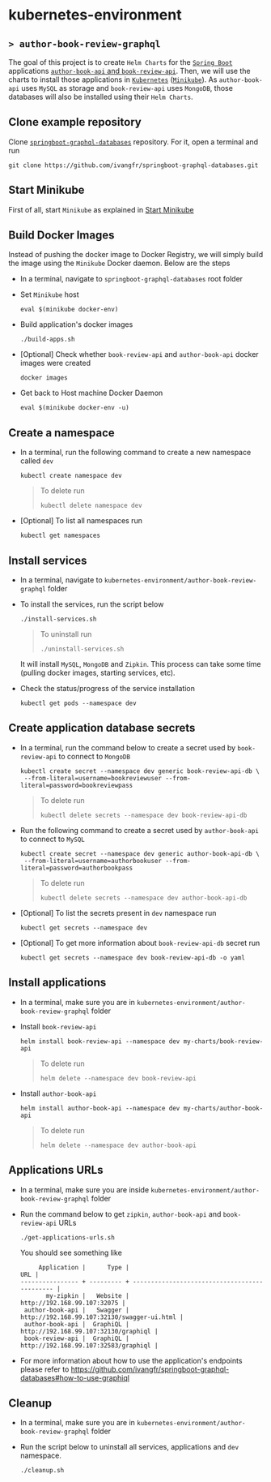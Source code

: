 # kubernetes-environment
## `> author-book-review-graphql`

The goal of this project is to create `Helm Charts` for the [`Spring Boot`](https://docs.spring.io/spring-boot/docs/current/reference/htmlsingle/) applications [`author-book-api` and `book-review-api`](https://github.com/ivangfr/springboot-graphql-databases). Then, we will use the charts to install those applications in [`Kubernetes`](https://kubernetes.io) ([`Minikube`](https://kubernetes.io/docs/getting-started-guides/minikube)). As `author-book-api` uses `MySQL` as storage and `book-review-api` uses `MongoDB`, those databases will also be installed using their `Helm Charts`.

## Clone example repository

Clone [`springboot-graphql-databases`](https://github.com/ivangfr/springboot-graphql-databases) repository. For it, open a terminal and run
```
git clone https://github.com/ivangfr/springboot-graphql-databases.git
```

## Start Minikube

First of all, start `Minikube` as explained in [Start Minikube](https://github.com/ivangfr/kubernetes-environment#start-minikube)

## Build Docker Images

Instead of pushing the docker image to Docker Registry, we will simply build the image using the `Minikube` Docker daemon. Below are the steps

- In a terminal, navigate to `springboot-graphql-databases` root folder

- Set `Minikube` host
  ```
  eval $(minikube docker-env)
  ```

- Build application's docker images
  ```
  ./build-apps.sh
  ```

- \[Optional\] Check whether `book-review-api` and `author-book-api` docker images were created
  ```
  docker images
  ```

- Get back to Host machine Docker Daemon   
  ```
  eval $(minikube docker-env -u)
  ```

## Create a namespace

- In a terminal, run the following command to create a new namespace called `dev`
  ```
  kubectl create namespace dev
  ```
  > To delete run
  > ```
  > kubectl delete namespace dev
  > ```

- \[Optional\] To list all namespaces run
  ```
  kubectl get namespaces
  ```

## Install services

- In a terminal, navigate to `kubernetes-environment/author-book-review-graphql` folder

- To install the services, run the script below
  ```
  ./install-services.sh
  ```
  > To uninstall run
  > ```
  > ./uninstall-services.sh
  > ```

  It will install `MySQL`, `MongoDB` and `Zipkin`. This process can take some time (pulling docker images, starting services, etc).
  
- Check the status/progress of the service installation
  ```
  kubectl get pods --namespace dev
  ```

## Create application database secrets

- In a terminal, run the command below to create a secret used by `book-review-api` to connect to `MongoDB`
  ```
  kubectl create secret --namespace dev generic book-review-api-db \
   --from-literal=username=bookreviewuser --from-literal=password=bookreviewpass
  ```
  > To delete run
  > ```
  > kubectl delete secrets --namespace dev book-review-api-db
  > ```

- Run the following command to create a secret used by `author-book-api` to connect to `MySQL`
  ```
  kubectl create secret --namespace dev generic author-book-api-db \
   --from-literal=username=authorbookuser --from-literal=password=authorbookpass
  ```
  > To delete run
  > ```
  > kubectl delete secrets --namespace dev author-book-api-db
  > ```

- \[Optional\] To list the secrets present in `dev` namespace run
  ```
  kubectl get secrets --namespace dev
  ```

- \[Optional\] To get more information about `book-review-api-db` secret run
  ```
  kubectl get secrets --namespace dev book-review-api-db -o yaml
  ```

## Install applications

- In a terminal, make sure you are in `kubernetes-environment/author-book-review-graphql` folder

- Install `book-review-api`
  ```
  helm install book-review-api --namespace dev my-charts/book-review-api
  ```
  > To delete run
  > ```
  > helm delete --namespace dev book-review-api
  > ```

- Install `author-book-api`
  ```
  helm install author-book-api --namespace dev my-charts/author-book-api
  ```
  > To delete run
  > ```
  > helm delete --namespace dev author-book-api
  > ```

## Applications URLs

- In a terminal, make sure you are inside `kubernetes-environment/author-book-review-graphql` folder

- Run the command below to get `zipkin`, `author-book-api` and `book-review-api` URLs
  ```
  ./get-applications-urls.sh
  ```

  You should see something like
  ```
       Application |      Type |                                           URL |
  ---------------- + --------- + --------------------------------------------- |
         my-zipkin |   Website |                   http://192.168.99.107:32075 |
   author-book-api |   Swagger |   http://192.168.99.107:32130/swagger-ui.html |
   author-book-api |  GraphiQL |          http://192.168.99.107:32130/graphiql |
   book-review-api |  GraphiQL |          http://192.168.99.107:32583/graphiql |
  ```

- For more information about how to use the application's endpoints please refer to https://github.com/ivangfr/springboot-graphql-databases#how-to-use-graphiql

## Cleanup

- In a terminal, make sure you are in `kubernetes-environment/author-book-review-graphql` folder

- Run the script below to uninstall all services, applications and `dev` namespace.
  ```
  ./cleanup.sh
  ```
